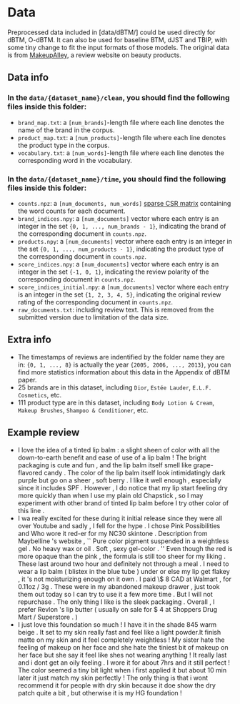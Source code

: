 # Data

Preprocessed data included in [data/dBTM/] could be used directly for dBTM, O-dBTM. It can also be used for baseline BTM, dJST and TBIP, with some tiny change to fit the input formats of those models.
The original data is from [MakeupAlley](https://www.makeupalley.com/), a review website on beauty products.

## Data info
### In the `data/{dataset_name}/clean`, you should find the following files inside this folder:

- `brand_map.txt`: a `[num_brands]`-length file where each line denotes the name of the brand in the corpus.
- `product_map.txt`: a `[num_products]`-length file where each line denotes the product type in the corpus.
- `vocabulary.txt`: a `[num_words]`-length file where each line denotes the corresponding word in the vocabulary.

### In the `data/{dataset_name}/time`, you should find the following files inside this folder:

- `counts.npz`: a `[num_documents, num_words]`
  [sparse CSR matrix](https://docs.scipy.org/doc/scipy-0.14.0/reference/generated/scipy.sparse.csr_matrix.html)
  containing the word counts for each document.
- `brand_indices.npy`: a `[num_documents]` vector where each entry is an integer in the set `{0, 1, ..., num_brands - 1}`, indicating the brand of the corresponding document in `counts.npz`.
- `products.npy`: a `[num_documents]` vector where each entry is an integer in the set `{0, 1, ..., num_products - 1}`, indicating the product type of the corresponding document in `counts.npz`.
- `score_indices.npy`: a `[num_documents]` vector where each entry is an integer in the set `{-1, 0, 1}`, indicating the review polarity of the corresponding document in `counts.npz`.
- `score_indices_initial.npy`: a `[num_documents]` vector where each entry is an integer in the set `{1, 2, 3, 4, 5}`, indicating the original review rating of the corresponding document in `counts.npz`.
- `raw_documents.txt`: including review text. This is removed from the submitted version due to limitation of the data size.

## Extra info
- The timestamps of reviews are indentified by the folder name they are in: `{0, 1, ..., 8}` is actually the year `{2005, 2006, ..., 2013}`, you can find more statistics information about this data in the Appendix of dBTM paper.
- 25 brands are in this dataset, including `Dior`, `Estée Lauder`, `E.L.F. Cosmetics`, etc.
- 111 product type are in this dataset, including `Body Lotion & Cream`, `Makeup Brushes`, `Shampoo & Conditioner`, etc.

## Example review
- I love the idea of a tinted lip balm : a slight sheen of color with all the down-to-earth benefit and ease of use of a lip balm ! The bright packaging is cute and fun , and the lip balm itself smell like grape-flavored candy . The color of the lip balm itself look intimidatingly dark purple but go on a sheer , soft berry . I like it well enough , especially since it includes SPF . However , I do notice that my lip start feeling dry more quickly than when I use my plain old Chapstick , so I may experiment with other brand of tinted lip balm before I try other color of this line .
- I wa really excited for these during it initial release since they were all over Youtube and sadly , I fell for the hype . I chose Pink Possibilities and Who wore it red-er for my NC30 skintone . Description from Maybelline 's website , `` Pure color pigment suspended in a weightless gel . No heavy wax or oil . Soft , sexy gel-color . '' Even though the red is more opaque than the pink , the formula is still too sheer for my liking . These last around two hour and definitely not through a meal . I need to wear a lip balm ( blistex in the blue tube ) under or else my lip get flakey , it 's not moisturizing enough on it own . I paid \\$ 8 CAD at Walmart , for 0.11oz / 3g . These were in my abandoned makeup drawer , just took them out today so I can try to use it a few more time . But I will not repurchase . The only thing I like is the sleek packaging . Overall , I prefer Revlon 's lip butter ( usually on sale for $ 4 at Shoppers Drug Mart / Superstore . )
- I just love this foundation so much ! I have it in the shade 845 warm beige . It set to my skin really fast and feel like a light powder.It finish matte on my skin and it feel completely weightless ! My sister hate the feeling of makeup on her face and she hate the tiniest bit of makeup on her face but she say it feel like shes not wearing anything ! It really last and i dont get an oily feeling . I wore it for about 7hrs and it still perfect ! The color seemed a tiny bit light when i first applied it but about 10 min later it just match my skin perfectly ! The only thing is that i wont recommend it for people with dry skin because it doe show the dry patch quite a bit , but otherwise it is my HG foundation !


